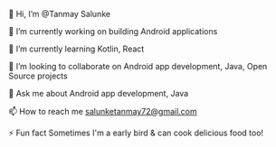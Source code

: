 👋 Hi, I’m @Tanmay Salunke

🔭 I’m currently working on building Android applications

👀 I’m currently learning Kotlin, React

👯 I’m looking to collaborate on Android app development, Java, Open Source projects

💬 Ask me about Android app development, Java

📫 How to reach me salunketanmay72@gmail.com

⚡ Fun fact Sometimes I'm a early bird & can cook delicious food too!
